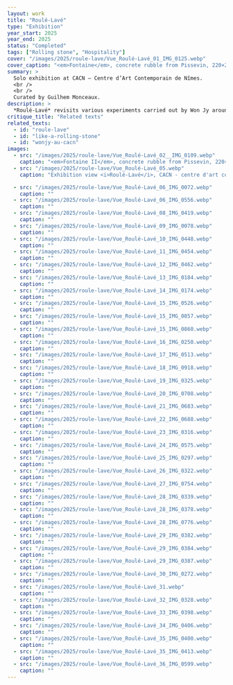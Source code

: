 ```yaml
---
layout: work
title: "Roulé-Lavé"
type: "Exhibition"
year_start: 2025
year_end: 2025
status: "Completed"
tags: ["Rolling stone", "Hospitality"]
cover: "/images/2025/roule-lave/Vue_Roulé-Lavé_01_IMG_0125.webp"
cover_caption: "<em>Fontaine</em>, concrete rubble from Pissevin, 220×200×130cm, 2025."
summary: >
  Solo exhibition at CACN – Centre d’Art Contemporain de Nîmes.
  <br />
  <br />
  Curated by Guilhem Monceaux.
description: >
  *Roulé-Lavé* revisits various experiments carried out by Won Jy around the transformation of matter. The artist is seen going up rivers in search of the source of the water—and thus the origin of the shape of the stones he collects. We also see him appropriating the patterns of these stones to reprint them onto blocks of rubble. Won Jy also works on the theme of hospitality and how foreigners are regarded within a given territory. He explores the metaphor of colombophobia to address how architecture can include or exclude, often depending on collective decisions. Won Jy’s works are often tinged with subtle humor, allowing complex issues to be expressed through light and poetic forms.
critique_title: "Related texts"
related_texts:
  - id: "roule-lave"
  - id: "like-a-rolling-stone"
  - id: "wonjy-au-cacn"
images:
  - src: "/images/2025/roule-lave/Vue_Roulé-Lavé_02__IMG_0109.webp"
    caption: "<em>Fontaine II</em>, concrete rubble from Pissevin, 220×200×110cm, 2025."
  - src: "/images/2025/roule-lave/Vue_Roulé-Lavé_05.webp"
    caption: "Exhibition view <i>Roulé-Lavé</i>, CACN - centre d'art contemporain de Nîmes, France, 2025."

  - src: "/images/2025/roule-lave/Vue_Roulé-Lavé_06_IMG_0072.webp"
    caption: ""
  - src: "/images/2025/roule-lave/Vue_Roulé-Lavé_06_IMG_0556.webp"
    caption: ""
  - src: "/images/2025/roule-lave/Vue_Roulé-Lavé_08_IMG_0419.webp"
    caption: ""
  - src: "/images/2025/roule-lave/Vue_Roulé-Lavé_09_IMG_0078.webp"
    caption: ""
  - src: "/images/2025/roule-lave/Vue_Roulé-Lavé_10_IMG_0448.webp"
    caption: ""
  - src: "/images/2025/roule-lave/Vue_Roulé-Lavé_11_IMG_0454.webp"
    caption: ""
  - src: "/images/2025/roule-lave/Vue_Roulé-Lavé_12_IMG_0462.webp"
    caption: ""
  - src: "/images/2025/roule-lave/Vue_Roulé-Lavé_13_IMG_0184.webp"
    caption: ""
  - src: "/images/2025/roule-lave/Vue_Roulé-Lavé_14_IMG_0174.webp"
    caption: ""
  - src: "/images/2025/roule-lave/Vue_Roulé-Lavé_15_IMG_0526.webp"
    caption: ""
  - src: "/images/2025/roule-lave/Vue_Roulé-Lavé_15_IMG_0857.webp"
    caption: ""
  - src: "/images/2025/roule-lave/Vue_Roulé-Lavé_15_IMG_0860.webp"
    caption: ""
  - src: "/images/2025/roule-lave/Vue_Roulé-Lavé_16_IMG_0250.webp"
    caption: ""
  - src: "/images/2025/roule-lave/Vue_Roulé-Lavé_17_IMG_0513.webp"
    caption: ""
  - src: "/images/2025/roule-lave/Vue_Roulé-Lavé_18_IMG_0918.webp"
    caption: ""
  - src: "/images/2025/roule-lave/Vue_Roulé-Lavé_19_IMG_0325.webp"
    caption: ""
  - src: "/images/2025/roule-lave/Vue_Roulé-Lavé_20_IMG_0708.webp"
    caption: ""
  - src: "/images/2025/roule-lave/Vue_Roulé-Lavé_21_IMG_0683.webp"
    caption: ""
  - src: "/images/2025/roule-lave/Vue_Roulé-Lavé_22_IMG_0688.webp"
    caption: ""
  - src: "/images/2025/roule-lave/Vue_Roulé-Lavé_23_IMG_0316.webp"
    caption: ""
  - src: "/images/2025/roule-lave/Vue_Roulé-Lavé_24_IMG_0575.webp"
    caption: ""
  - src: "/images/2025/roule-lave/Vue_Roulé-Lavé_25_IMG_0297.webp"
    caption: ""
  - src: "/images/2025/roule-lave/Vue_Roulé-Lavé_26_IMG_0322.webp"
    caption: ""
  - src: "/images/2025/roule-lave/Vue_Roulé-Lavé_27_IMG_0754.webp"
    caption: ""
  - src: "/images/2025/roule-lave/Vue_Roulé-Lavé_28_IMG_0339.webp"
    caption: ""
  - src: "/images/2025/roule-lave/Vue_Roulé-Lavé_28_IMG_0378.webp"
    caption: ""
  - src: "/images/2025/roule-lave/Vue_Roulé-Lavé_28_IMG_0776.webp"
    caption: ""
  - src: "/images/2025/roule-lave/Vue_Roulé-Lavé_29_IMG_0382.webp"
    caption: ""
  - src: "/images/2025/roule-lave/Vue_Roulé-Lavé_29_IMG_0384.webp"
    caption: ""
  - src: "/images/2025/roule-lave/Vue_Roulé-Lavé_29_IMG_0387.webp"
    caption: ""
  - src: "/images/2025/roule-lave/Vue_Roulé-Lavé_30_IMG_0272.webp"
    caption: ""
  - src: "/images/2025/roule-lave/Vue_Roulé-Lavé_31.webp"
    caption: ""
  - src: "/images/2025/roule-lave/Vue_Roulé-Lavé_32_IMG_0328.webp"
    caption: ""
  - src: "/images/2025/roule-lave/Vue_Roulé-Lavé_33_IMG_0398.webp"
    caption: ""
  - src: "/images/2025/roule-lave/Vue_Roulé-Lavé_34_IMG_0406.webp"
    caption: ""
  - src: "/images/2025/roule-lave/Vue_Roulé-Lavé_35_IMG_0400.webp"
    caption: ""
  - src: "/images/2025/roule-lave/Vue_Roulé-Lavé_35_IMG_0413.webp"
    caption: ""
  - src: "/images/2025/roule-lave/Vue_Roulé-Lavé_36_IMG_0599.webp"
    caption: ""
---
```


